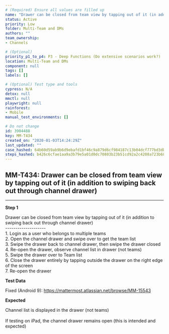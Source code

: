 ```yaml
---
# (Required) Ensure all values are filled up
name: "Drawer can be closed from team view by tapping out of it (in addition to swiping back out through channel drawer)"
status: Active
priority: Low
folder: Multi-Team and DMs
authors: ""
team_ownership: 
- Channels

# (Optional)
priority_p1_to_p4: P3 - Deep Functions (Do extensive scenarios work?)
location: Multi-Team and DMs
component: null
tags: []
labels: []

# (Optional) Test type and tools
cypress: N/A
detox: null
mmctl: null
playwright: null
rainforest: 
- Mobile
manual_test_environments: []

# Do not change
id: 3904488
key: MM-T434
created_on: "2020-01-03T14:24:29Z"
last_updated: ""
case_hashed: 64b60d59ab9b6d9ebafd1bf46c9a879d6cf984187c13b04dcf777bd3db66a088b4a40753689cfe9587689506d5481389
steps_hashed: b426c6cfae1aa9a3b79e5a01d0dc70803b23b51cd92a2c4208a723b68c30f1be6de96d309b2f5bbdf82a0bfb06a5b034
---
```


<!-- (Auto-generated) Based on frontmatter's "key" and "name" -->

## MM-T434: Drawer can be closed from team view by tapping out of it (in addition to swiping back out through channel drawer)

---

**Step 1**

Drawer can be closed from team view by tapping out of it (in addition to swiping back out through channel drawer)\
\--------------------\
1\. Login as a user who belongs to multiple teams\
2\. Open the channel drawer and swipe over to get the team list\
3\. Swipe the drawer back to channel drawer, then swipe the drawer closed\
4\. Re-open the drawer, observe channel list in drawer (not teams)\
5\. Swipe the drawer over to Team list\
6\. Close the drawer entirely by tapping outside the drawer on the right edge of the screen\
7\. Re-open the drawer

**Test Data**

Fixed (Android 9): <https://mattermost.atlassian.net/browse/MM-15543>

**Expected**

Channel list is displayed in the drawer (not teams)\
\
If testing on iPad, the channel drawer remains open (this is intended and expected)
